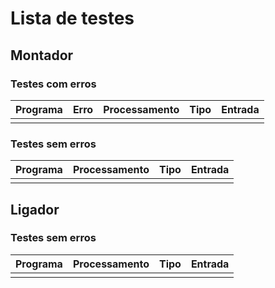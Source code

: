 # Lista de testes

## Montador 

### Testes com erros

| Programa | Erro | Processamento | Tipo | Entrada |
|-|-|-|-|-|
| | | | | |

### Testes sem erros

| Programa | Processamento | Tipo | Entrada |
|-|-|-|-|
| | | | |

## Ligador

### Testes sem erros

| Programa | Processamento | Tipo | Entrada |
|-|-|-|-|
| | | | |